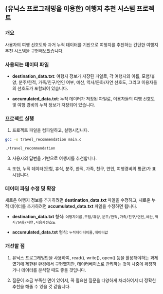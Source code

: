 ## (유닉스 프로그래밍을 이용한) 여행지 추천 시스템 프로젝트

### 개요

사용자의 여행 선호도와 과거 누적 데이터를 기반으로 여행지를 추천하는 간단한 여행지 추천 시스템을 구현해보았습니다.

### 사용되는 데이터 파일

- **destination_data.txt**: 여행지 정보가 저장된 파일로, 각 여행지의 이름, 모험/휴양, 분주/한적, 가족/친구/연인 여부, 예산, 역사/문화/자연 선호도, 그리고 이용자들의 선호도가 포함되어 있습니다.

- **accumulated_data.txt**: 누적 데이터가 저장된 파일로, 이용자들의 여행 선호도 및 여행 경비의 누적 정보가 저장되어 있습니다.

### 프로젝트 실행

1. 프로젝트 파일을 컴파일하고, 실행시킵니다.

```bash
gcc -o travel_recommendation main.c
```

```bash
./travel_recommendation
```

3. 사용자의 답변을 기반으로 여행지를 추천합니다.

4. 또한, 누적 데이터(모험, 휴식, 분주, 한적, 가족, 친구, 연인, 여행경비의 평균)가 표시됩니다.

### 데이터 파일 수정 및 확장

새로운 여행지 정보를 추가하려면 **destination_data.txt** 파일을 수정하고, 새로운 누적 데이터를 추가하려면 **accumulated_data.txt** 파일을 수정하면 됩니다.

- **destination_data.txt** 형식: `여행지이름,모험/휴양,분주/한적,가족/친구/연인,예산,역사/문화/자연,사용자선호도`

- **accumulated_data.txt** 형식: `누적데이터이름,데이터값`



### 개선할 점

1. 유닉스 프로그래밍만을 사용하여, read(), write(), open() 등을 활용해야하는 과제였기에 제한된 환경에서 구현했지만, 데이터베이스로 관리하는 것이 나중에 확장하거나 데이터를 분석할 때도 좋을 것입니다.

2. 질문이 조금 부족한 면이 있어서, 꼭 필요한 질문을 다양하게 처리하여서 더 정확한 추천을 해줄 수 있을 것 같습니다.
